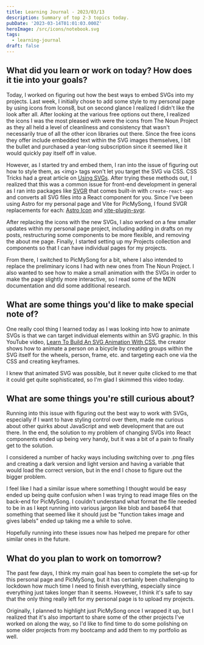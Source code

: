 ```yaml
---
title: Learning Journal - 2023/03/13
description: Summary of top 2-3 topics today.
pubDate: '2023-03-14T01:01:03.000Z'
heroImage: /src/icons/notebook.svg
tags:
  - learning-journal
draft: false
---
```


## What did you learn or work on today? How does it tie into your goals?

Today, I worked on figuring out how the best ways to embed SVGs into my projects. Last week, I initially chose to add some style to my personal page by using icons from Icons8, but on second glance I realized I didn't like the look after all. After looking at the various free options out there, I realized the icons I was the most pleased with were the icons from The Noun Project as they all held a level of cleanliness and consistency that wasn't necessarily true of all the other icon libraries out there. Since the free icons they offer include embedded text within the SVG images themselves, I bit the bullet and purchased a year-long subscription since it seemed like it would quickly pay itself off in value.

However, as I started try and embed them, I ran into the issue of figuring out how to style them, as \<img> tags won't let you target the SVG via CSS. CSS Tricks had a great article on [Using SVGs](https://css-tricks.com/using-svg/ ""). After trying these methods out, I realized that this was a common issue for front-end development in general as I ran into packages like [SVGR](https://react-svgr.com/ "") that comes built-in with `create-react-app` and converts all SVG files into a React component for you. Since I've been using Astro for my personal page and Vite for PicMySong, I found SVGR replacements for each: [Astro Icon](https://github.com/natemoo-re/astro-icon "") and [vite-plugin-svgr](https://www.npmjs.com/package/vite-plugin-svgr "").

After replacing the icons with the new SVGs, I also worked on a few smaller updates within my personal page project, including adding in drafts on my posts, restructuring some components to be more flexible, and removing the about me page. Finally, I started setting up my Projects collection and components so that I can have individual pages for my projects.

From there, I switched to PicMySong for a bit, where I also intended to replace the preliminary icons I had with new ones from The Noun Project. I also wanted to see how to make a small animation with the SVGs in order to make the page slightly more interactive, so I read some of the MDN documentation and did some additional research.

## What are some things you'd like to make special note of?

One really cool thing I learned today as I was looking into how to animate SVGs is that we can target individual elements within an SVG graphic. In this YouTube video, [Learn To Build An SVG Animation With CSS](https://www.youtube.com/watch?v=gWai7fYp9PY ""), the creator shows how to animate a person on a bicycle by creating groups within the SVG itself for the wheels, person, frame, etc. and targeting each one via the CSS and creating keyframes.

I knew that animated SVG was possible, but it never quite clicked to me that it could get quite sophisticated, so I'm glad I skimmed this video today.

## What are some things you're still curious about?

Running into this issue with figuring out the best way to work with SVGs, especially if I want to have styling control over them, made me curious about other quirks about JavaScript and web development that are out there. In the end, the solution to my problem of changing SVGs into React components ended up being very handy, but it was a bit of a pain to finally get to the solution. 

I considered a number of hacky ways including switching over to  .png files and creating a dark version and light version and having a variable that would load the correct version, but in the end I chose to figure out the bigger problem.

I feel like I had a similar issue where something I thought would be easy ended up being quite confusion when I was trying to read image files on the back-end for PicMySong. I couldn't understand what format the file needed to be in as I kept running into various jargon like blob and base64 that something that seemed like it should just be "function takes image and gives labels" ended up taking me a while to solve.

Hopefully running into these issues now has helped me prepare for other similar ones in the future.

## What do you plan to work on tomorrow?

The past few days, I think my main goal has been to complete the set-up for this personal page and PicMySong, but it has certainly been challenging to lockdown how much time I need to finish everything, especially since everything just takes longer than it seems. However, I think it's safe to say that the only thing really left for my personal page is to upload my projects. 

Originally, I planned to highlight just PicMySong once I wrapped it up, but I realized that it's also important to share some of the other projects I've worked on along the way, so I'd like to find time to do some polishing on some older projects from my bootcamp and add them to my portfolio as well.
